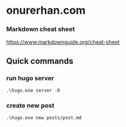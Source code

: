 # onurerhan.com

### Markdown cheat sheet
https://www.markdownguide.org/cheat-sheet

## Quick commands

### run hugo server

`.\hugo.exe server -D`

### create new post
`.\hugo.exe new posts/post.md`

